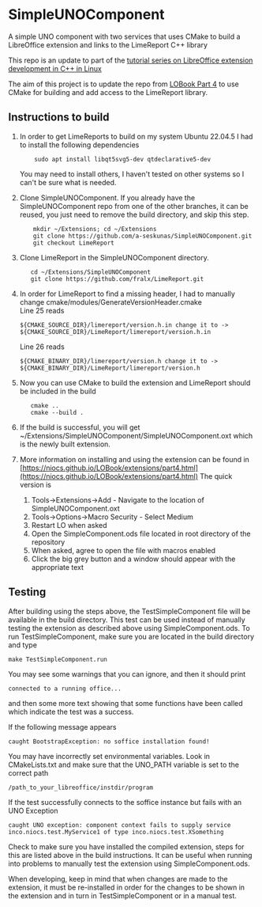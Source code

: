 # SimpleUNOComponent
A simple UNO component with two services that uses CMake to build a LibreOffice extension and links to the LimeReport C++ library

This repo is an update to part of the [tutorial series on LibreOffice extension development in C++ in Linux](https://niocs.github.io/LOBook/extensions/index.html)

The aim of this project is to update the repo from [LOBook Part 4](https://niocs.github.io/LOBook/extensions/part4.html) to use CMake for building
and add access to the LimeReport library.

## Instructions to build
1. In order to get LimeReports to build on my system Ubuntu 22.04.5 I had to install the following dependencies

   ```
       sudo apt install libqt5svg5-dev qtdeclarative5-dev
   ```

   You may need to install others, I haven't tested on other systems so I can't be sure what is needed.

2. Clone SimpleUNOComponent. If you already have the SimpleUNOComponent repo from one of the other branches, it can be reused, you just need to remove the build directory, and skip this step.

```
       mkdir ~/Extensions; cd ~/Extensions
       git clone https://github.com/a-seskunas/SimpleUNOComponent.git
       git checkout LimeReport
```

3. Clone LimeReport in the SimpleUNOComponent directory.

   ```
      cd ~/Extensions/SimpleUNOComponent
      git clone https://github.com/fralx/LimeReport.git 
      ```

4. In order for LimeReport to find a missing header, I had to manually change cmake/modules/GenerateVersionHeader.cmake\
   Line 25 reads
   ```
   ${CMAKE_SOURCE_DIR}/limereport/version.h.in change it to -> 
   ${CMAKE_SOURCE_DIR}/LimeReport/limereport/version.h.in
   ```
   Line 26 reads
   ```
   ${CMAKE_BINARY_DIR}/limereport/version.h change it to -> 
   ${CMAKE_BINARY_DIR}/LimeReport/limereport/version.h
   ```

6. Now you can use CMake to build the extension and LimeReport should be included in the build
   ```mkdir build; cd build;
      cmake ..
      cmake --build .
   ```

7. If the build is successful, you will get ~/Extensions/SimpleUNOComponent/SimpleUNOComponent.oxt which is the newly built extension.

8. More information on installing and using the extension can be found in [https://niocs.github.io/LOBook/extensions/part4.html](https://niocs.github.io/LOBook/extensions/part4.html)
   The quick version is
   1. Tools->Extensions->Add - Navigate to the location of SimpleUNOComponent.oxt
   2. Tools->Options->Macro Security - Select Medium
   3. Restart LO when asked
   4. Open the SimpleComponent.ods file located in root directory of the repository
   5. When asked, agree to open the file with macros enabled
   6. Click the big grey button and a window should appear with the appropriate text


## Testing
After building using the steps above, the TestSimpleComponent file will be available in the build directory. This test can be used instead of manually testing the extension as described above using SimpleComponent.ods. To run TestSimpleComponent, make sure you are located in the build directory and type

```make TestSimpleComponent.run```

You may see some warnings that you can ignore, and then it should print

```connected to a running office...```

and then some more text showing that some functions have been called which indicate the test was a success.

If the following message appears

```caught BootstrapException: no soffice installation found!```

You may have incorrectly set environmental variables. Look in CMakeLists.txt and make sure that the UNO_PATH variable is set to the correct path

```/path_to_your_libreoffice/instdir/program```

If the test successfully connects to the soffice instance but fails with an UNO Exception

```caught UNO exception: component context fails to supply service inco.niocs.test.MyService1 of type inco.niocs.test.XSomething```

Check to make sure you have installed the compiled extension, steps for this are listed above in the build instructions. It can be useful when running into problems to manually test the extension using SimpleComponent.ods.

When developing, keep in mind that when changes are made to the extension, it must be re-installed in order for the changes to be shown in the extension and in turn in TestSimpleComponent or in a manual test.
